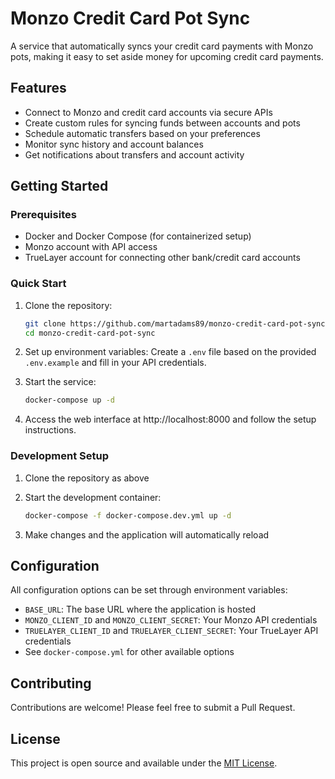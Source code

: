 # Monzo Credit Card Pot Sync

A service that automatically syncs your credit card payments with Monzo pots, making it easy to set aside money for upcoming credit card payments.

## Features

- Connect to Monzo and credit card accounts via secure APIs
- Create custom rules for syncing funds between accounts and pots
- Schedule automatic transfers based on your preferences
- Monitor sync history and account balances
- Get notifications about transfers and account activity

## Getting Started

### Prerequisites

- Docker and Docker Compose (for containerized setup)
- Monzo account with API access
- TrueLayer account for connecting other bank/credit card accounts

### Quick Start

1. Clone the repository:
   ```bash
   git clone https://github.com/martadams89/monzo-credit-card-pot-sync.git
   cd monzo-credit-card-pot-sync
   ```

2. Set up environment variables:
   Create a `.env` file based on the provided `.env.example` and fill in your API credentials.

3. Start the service:
   ```bash
   docker-compose up -d
   ```

4. Access the web interface at http://localhost:8000 and follow the setup instructions.

### Development Setup

1. Clone the repository as above

2. Start the development container:
   ```bash
   docker-compose -f docker-compose.dev.yml up -d
   ```

3. Make changes and the application will automatically reload

## Configuration

All configuration options can be set through environment variables:

- `BASE_URL`: The base URL where the application is hosted
- `MONZO_CLIENT_ID` and `MONZO_CLIENT_SECRET`: Your Monzo API credentials
- `TRUELAYER_CLIENT_ID` and `TRUELAYER_CLIENT_SECRET`: Your TrueLayer API credentials
- See `docker-compose.yml` for other available options

## Contributing

Contributions are welcome! Please feel free to submit a Pull Request.

## License

This project is open source and available under the [MIT License](LICENSE).